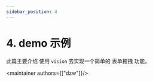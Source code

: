 ```yaml
---
sidebar_position: 4
---
```


# 4. demo 示例

此篇主要介绍 使用 `vision` 去实现一个简单的 表单拖拽 功能。

<maintainer authors={["dzw"]}/>
